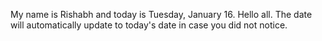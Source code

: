 My name is Rishabh and today is Tuesday, January 16. Hello all. The date will automatically update to today's date in case you did not notice.
